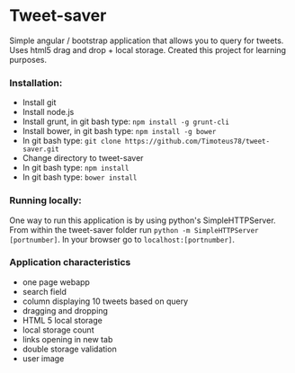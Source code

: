 Tweet-saver
===========
Simple angular / bootstrap application that allows you to query for tweets. 
Uses html5 drag and drop + local storage. Created this project for learning purposes.

### Installation:
- Install git
- Install node.js
- Install grunt, in git bash type: ```npm install -g grunt-cli```
- Install bower, in git bash type: ```npm install -g bower```
- In git bash type: ```git clone https://github.com/Timoteus78/tweet-saver.git```
- Change directory to tweet-saver
- In git bash type: ```npm install```
- In git bash type: ```bower install```

### Running locally:
One way to run this application is by  using python's SimpleHTTPServer.
From within the tweet-saver folder run
```python -m SimpleHTTPServer [portnumber]```.
In your browser go to
```localhost:[portnumber]```.


### Application characteristics
- one page webapp
- search field
- column displaying 10 tweets based on query
- dragging and dropping
- HTML 5 local storage
- local storage count
- links opening in new tab
- double storage validation
- user image
